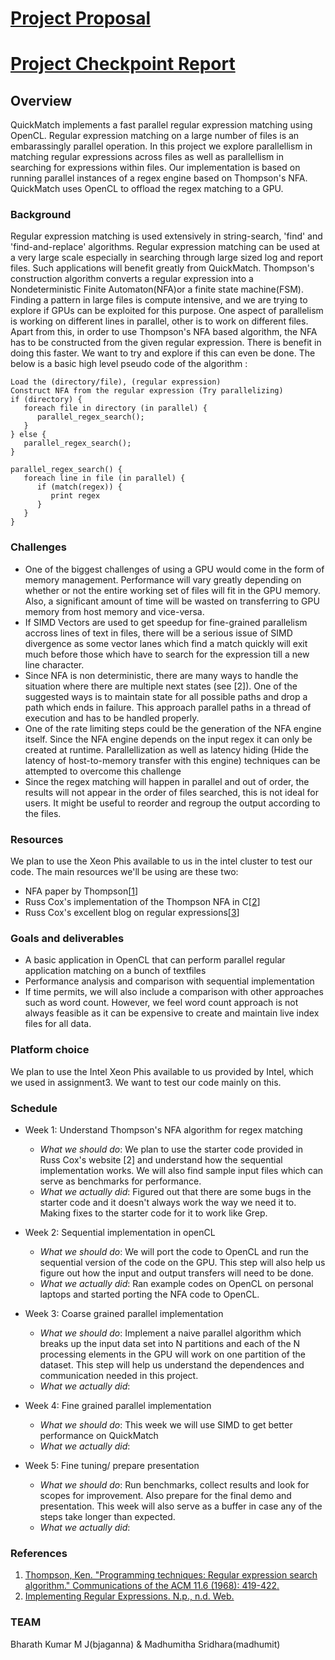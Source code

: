 # [Project Proposal](https://madhumithasridhara.github.io/QuickMatch/)
# [Project Checkpoint Report](https://madhumithasridhara.github.io/QuickMatch/checkpoint)
## Overview
QuickMatch implements a fast parallel regular expression matching using OpenCL. Regular expression matching on a large number of files is an embarassingly parallel operation. In this project we explore parallellism in matching regular expressions across files as well as parallellism in searching for expressions within files. Our implementation is based on running parallel instances of a regex engine based on Thompson's NFA. QuickMatch uses OpenCL to offload the regex matching to a GPU.

### Background
Regular expression matching is used extensively in string-search, 'find' and 'find-and-replace' algorithms. Regular expression matching can be used at a very large scale especially in searching through large sized log and report files. Such applications will benefit greatly from QuickMatch. Thompson's construction algorithm converts a regular expression into a Nondeterministic Finite Automaton(NFA)or a finite state machine(FSM). Finding a pattern in large files is compute intensive, and we are trying to explore if GPUs can be exploited for this purpose. One aspect of parallelism is working on different lines in parallel, other is to work on different files. Apart from this, in order to use Thompson's NFA based algorithm, the NFA has to be constructed from the given regular expression. There is benefit in doing this faster. We want to try and explore if this can even be done. The below is a basic high level pseudo code of the algorithm : 

~~~~
Load the (directory/file), (regular expression)
Construct NFA from the regular expression (Try parallelizing)
if (directory) {
   foreach file in directory (in parallel) {
      parallel_regex_search();
   }
} else {
   parallel_regex_search();
}

parallel_regex_search() {
   foreach line in file (in parallel) {
      if (match(regex)) {
         print regex
      }
   }
}
~~~~


### Challenges
- One of the biggest challenges of using a GPU would come in the form of memory management. Performance will vary greatly depending on whether or not the entire working set of files will fit in the GPU memory. Also, a significant amount of time will be wasted on transferring to GPU memory from host memory and vice-versa.
- If SIMD Vectors are used to get speedup for fine-grained parallelism accross lines of text in files, there will be a serious issue of SIMD divergence as some vector lanes which find a match quickly will exit much before those which have to search for the expression till a new line character.
- Since NFA is non deterministic, there are many ways to handle the situation where there are multiple next states (see [2]). One of the suggested ways is to maintain state for all possible paths and drop a path which ends in failure. This approach parallel paths in a thread of execution and has to be handled properly.
- One of the rate limiting steps could be the generation of the NFA engine itself. Since the NFA engine depends on the input regex it can only be created at runtime. Parallellization as well as latency hiding (Hide the latency of host-to-memory transfer with this engine) techniques can be attempted to overcome this challenge 
- Since the regex matching will happen in parallel and out of order, the results will not appear in the order of files searched, this is not ideal for users. It might be useful to reorder and regroup the output according to the files. 

### Resources
We plan to use the Xeon Phis available to us in the intel cluster to test our code. The main resources we'll be using are these two:
- NFA paper by Thompson\[[1](https://dx.doi.org/10.1145%2F363347.363387)\]
- Russ Cox's implementation of the Thompson NFA in C\[[2](https://swtch.com/~rsc/regexp/nfa.c.txt)\]
- Russ Cox's excellent blog on regular expressions\[[3](https://swtch.com/~rsc/regexp/regexp1.html)\]

### Goals and deliverables
- A basic application in OpenCL that can perform parallel regular application matching on a bunch of textfiles
- Performance analysis and comparison with sequential implementation
- If time permits, we will also include a comparison with other approaches such as word count. However, we feel word count approach is not always feasible as it can be expensive to create and maintain live index files for all data.


### Platform choice
We plan to use the Intel Xeon Phis available to us provided by Intel, which we used in assignment3. We want to test our code mainly on this.

### Schedule
* Week 1: Understand Thompson's NFA algorithm for regex matching
    * *What we should do*: We plan to use the starter code provided in Russ Cox's website [2] and understand how the sequential implementation works. We will also find sample input files which can serve as benchmarks for performance.
    * *What we actually did*: Figured out that there are some bugs in the starter code and it doesn't always work the way we need it to. Making fixes to the starter code for it to work like Grep.
* Week 2: Sequential implementation in openCL
    * *What we should do*: We will port the code to OpenCL and run the sequential version of the code on the GPU. This step will also help us figure out how the input and output transfers will need to be done.
    * *What we actually did*: Ran example codes on OpenCL on personal laptops and started porting the NFA code to OpenCL.
    
* Week 3: Coarse grained parallel implementation 
    * *What we should do*: Implement a naive parallel algorithm which breaks up the input data set into N partitions and each of the N processing elements in the GPU will work on one partition of the dataset. This step will help us understand the dependences and communication needed in this project.
    * *What we actually did*: 
* Week 4: Fine grained parallel implementation
    * *What we should do*: This week we will use SIMD to get better performance on QuickMatch 
    * *What we actually did*: 
* Week 5: Fine tuning/ prepare presentation
    * *What we should do*: Run benchmarks, collect results and look for scopes for improvement. Also prepare for the final demo and presentation. This week will also serve as a buffer in case any of the steps take longer than expected.
    * *What we actually did*: 

### References
1. [Thompson, Ken. "Programming techniques: Regular expression search algorithm." Communications of the ACM 11.6 (1968): 419-422.](https://dx.doi.org/10.1145%2F363347.363387)
2. [Implementing Regular Expressions. N.p., n.d. Web.](https://swtch.com/~rsc/regexp/regexp1.html)

### TEAM
Bharath Kumar M J(bjaganna) & Madhumitha Sridhara(madhumit)
